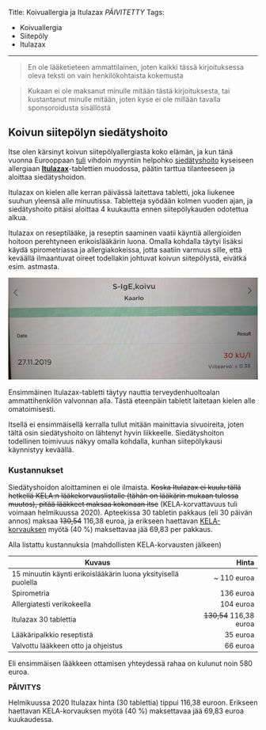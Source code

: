 Title: Koivuallergia ja Itulazax *PÄIVITETTY*
Tags: 
  - Koivuallergia
  - Siitepöly
  - Itulazax
---
> En ole lääketieteen ammattilainen, joten kaikki tässä kirjoituksessa oleva teksti on vain henkilökohtaista kokemusta

> Kukaan ei ole maksanut minulle mitään tästä kirjoituksesta, tai kustantanut minulle mitään, joten kyse ei ole millään tavalla sponsoroidusta sisällöstä

## Koivun siitepölyn siedätyshoito

Itse olen kärsinyt koivun siitepölyallergiasta koko elämän, ja kun tänä vuonna Eurooppaan [tuli](https://www.mediuutiset.fi/uutiset/koivuallergian-siedatyshoito-helpottuu-uusi-tablettina-kotona-kaytettava-laake-hyvaksyttiin/a66067fc-3587-44c1-8d6a-a16766968053) vihdoin myyntiin helpohko [siedätyshoito](https://www.kaypahoito.fi/hoi14010) kyseiseen allergiaan **[Itulazax](https://pharmacafennica.fi/spc/51328764)**-tablettien muodossa, päätin tarttua tilanteeseen ja aloittaa siedätyshoidon.

Itulazax on kielen alle kerran päivässä laitettava tabletti, joka liukenee suuhun yleensä alle minuutissa. Tabletteja syödään kolmen vuoden ajan, ja siedätyshoito pitäisi aloittaa 4 kuukautta ennen siitepölykauden odotettua alkua.

Itulazax on reseptilääke, ja reseptin saaminen vaatii käyntiä allergioiden hoitoon perehtyneen erikoislääkärin luona. Omalla kohdalla täytyi lisäksi käydä spirometriassa ja allergiakokeissa, jotta saatiin varmuus sille, että keväällä ilmaantuvat oireet todellakin johtuvat koivun siitepölystä, eivätkä esim. astmasta.

![S -IgE koivu](../images/koivu_allergia.jpg)

Ensimmäinen Itulazax-tabletti täytyy nauttia terveydenhuoltoalan ammattihenkilön valvonnan alla. Tästä eteenpäin tabletit laitetaan kielen alle omatoimisesti.

Itsellä ei ensimmäisellä kerralla tullut mitään mainittavia sivuoireita, joten tältä osin siedätyshoito on lähtenyt hyvin liikkeelle. Siedätyshoiton todellinen toimivuus näkyy omalla kohdalla, kunhan siitepölykausi käynnistyy keväällä.

### Kustannukset

Siedätyshoidon aloittaminen ei ole ilmaista. <s>Koska Itulazax ei kuulu tällä hetkellä KELA:n lääkekorvauslistalle (tähän on lääkärin mukaan tulossa muutos), pitää lääkkeet maksaa kokonaan itse</s> (KELA-korvattavuus tuli voimaan helmikuussa 2020). Apteekissa 30 tabletin pakkaus (eli 30 päivän annos) maksaa <s>130,54</s> 116,38 euroa, ja erikseen haettavan [KELA-korvauksen](https://asiointi.kela.fi/laakekys_app/LaakekysApplication/Korvattavuus?korvaava=081344) myötä (40 %) maksettavaa jää 69,83 per pakkaus.

Alla listattu kustannuksia (mahdollisten KELA-korvausten jälkeen)

| Kuvaus       | Hinta  |
| ------------- | -----:|
| 15 minuutin käynti erikoislääkärin luona yksityisellä puolella | ~ 110 euroa |
| Spirometria | 136 euroa |
| Allergiatesti verikokeella | 104 euroa |
| Itulazax 30 tablettia | <s>130,54</s> 116,38 euroa |
| Lääkäripalkkio reseptistä| 35 euroa |
| Valvottu lääkkeen otto ja ohjeistus | 66 euroa |

Eli ensimmäisen lääkkeen ottamisen yhteydessä rahaa on kulunut noin 580 euroa.

**PÄIVITYS**

Helmikuussa 2020 Itulazax hinta (30 tablettia) tippui 116,38 euroon. Erikseen haettavan KELA-korvauksen myötä (40 %) maksettavaa jää 69,83 euroa kuukaudessa.
